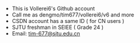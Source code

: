 - This is Vollerei6's Github account
- Call me as dengmo/tim677/vollerei6/v6 and more
- CSDN account has a same ID ( for CN users )
- SJTU freshman in SEIEE ( Grade 24 )
- Email: tim-677@sjtu.edu.cn
